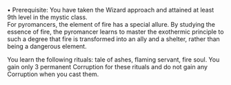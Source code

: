 • Prerequisite: You have taken the Wizard approach and attained at least 9th level in the mystic class.  
For pyromancers, the element of fire has a special allure. By studying the essence of fire, the pyromancer learns to master the exothermic principle to such a degree that fire is transformed into an ally and a shelter, rather than being a dangerous element.

You learn the following rituals: tale of ashes, flaming servant, fire soul. You gain only 3 permanent Corruption for these rituals and do not gain any Corruption when you cast them.